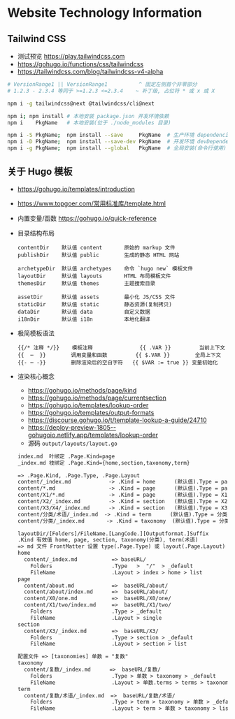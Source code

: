 # Website Technology Information

## Tailwind CSS

- 测试预览 <https://play.tailwindcss.com>
- <https://gohugo.io/functions/css/tailwindcss>
- <https://tailwindcss.com/blog/tailwindcss-v4-alpha>

```bash
# VersionRange1 || VersionRange1          ^ 固定左侧首个非零部分
# 1.2.3 - 2.3.4 等同于 >=1.2.3 <=2.3.4    ~ 补丁级, 占位符 * 或 x 或 X

npm i -g tailwindcss@next @tailwindcss/cli@next

npm i; npm install # 本地安装 package.json 开发环境依赖
npm i    PkgName   # 本地安装(位于 ./node_modules 目录)

npm i -S PkgName;  npm install --save     PkgName  # 生产环境 dependencies
npm i -D PkgName;  npm install --save-dev PkgName  # 开发环境 devDependencies
npm i -g PkgName;  npm install --global   PkgName  # 全局安装(命令行使用)
```

## 关于 Hugo 模板

- <https://gohugo.io/templates/introduction>
- <https://www.topgoer.com/常用标准库/template.html>
- 内置变量/函数 <https://gohugo.io/quick-reference>

- 目录结构布局
  ```text
  contentDir    默认值 content       原始的 markup 文件
  publishDir    默认值 public        生成的静态 HTML 网站

  archetypeDir  默认值 archetypes    命令 `hugo new` 模板文件
  layoutDir     默认值 layouts       HTML 布局模板文件
  themesDir     默认值 themes        主题搜索目录

  assetDir      默认值 assets        最小化 JS/CSS 文件
  staticDir     默认值 static        静态资源(复制拷贝)
  dataDir       默认值 data          自定义数据
  i18nDir       默认值 i18n          本地化翻译
  ```

- 极简模板语法
  ```go-html-template
  {{/* 注释 */}}    模板注释               {{ .VAR }}         当前上下文
  {{  ⋯  }}        调用变量和函数         {{ $.VAR }}        全局上下文
  {{- ⋯ -}}        删除渲染后的空白字符   {{ $VAR := true }} 变量初始化
  ```

- 渲染核心概念
  * <https://gohugo.io/methods/page/kind>
  * <https://gohugo.io/methods/page/currentsection>
  * <https://gohugo.io/templates/lookup-order>
  * <https://gohugo.io/templates/output-formats>
  * <https://discourse.gohugo.io/t/template-lookup-a-guide/24710>
  * <https://deploy-preview-1805--gohugoio.netlify.app/templates/lookup-order>
  * 源码 `output/layouts/layout.go`
  ```txt
  index.md  叶绑定 .Page.Kind=page
  _index.md 枝绑定 .Page.Kind={home,section,taxonomy,term}

  => .Page.Kind, .Page.Type, .Page.Layout
  content/_index.md            -> .Kind = home      (默认值).Type = page
  content/*.md                 -> .Kind = page      (默认值).Type = page
  content/X1/*.md              -> .Kind = page      (默认值).Type = X1
  content/X2/_index.md         -> .Kind = section   (默认值).Type = X2
  content/X3/X4/_index.md      -> .Kind = section   (默认值).Type = X3
  content/分类/术语/_index.md  -> .Kind = term      (默认值).Type = 分类
  content/分类/_index.md       -> .Kind = taxonomy  (默认值).Type = 分类

  layoutDir/[Folders]/FileName.[LangCode.][Outputformat.]Suffix
  .Kind 有效值 home, page, section, taxonomy(分类), term(术语)
  => md 文件 FrontMatter 设置 type(.Page.Type) 或 layout(.Page.Layout)
  home
    content/_index.md           => baseURL/
      Folders                   .Type   >  "/"  > _default
      FileName                  .Layout > index > home > list
  page
    content/about.md            =>  baseURL/about/
    content/about/index.md      =>  baseURL/about/
    content/X0/one.md           =>  baseURL/X0/one/
    content/X1/two/index.md     =>  baseURL/X1/two/
      Folders                   .Type > _default
      FileName                  .Layout > single
  section
    content/X3/_index.md        =>  baseURL/X3/
      Folders                   .Type > section > _default
      FileName                  .Layout > section > list

  配置文件 => [taxonomies] 单数 = "复数"
  taxonomy
    content/复数/_index.md      =>  baseURL/复数/
      Folders                   .Type > 单数 > taxonomy > _default
      FileName                  .Layout > 单数.terms > terms > taxonomy > list
  term
    content/复数/术语/_index.md  =>  baseURL/复数/术语/
      Folders                   .Type > term > taxonomy > 单数 > _default
      FileName                  .Layout > term > 单数 > taxonomy > list
  ```

